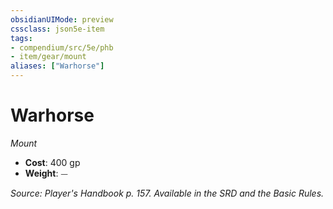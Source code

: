 ```yaml
---
obsidianUIMode: preview
cssclass: json5e-item
tags:
- compendium/src/5e/phb
- item/gear/mount
aliases: ["Warhorse"]
---
```

# Warhorse
*Mount*  

- **Cost**: 400 gp
- **Weight**: ⏤

*Source: Player's Handbook p. 157. Available in the SRD and the Basic Rules.*